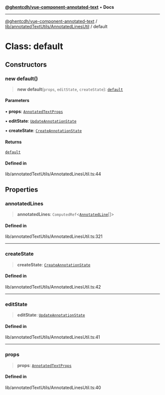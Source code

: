 [**@ghentcdh/vue-component-annotated-text**](../../../../README.md) • **Docs**

***

[@ghentcdh/vue-component-annotated-text](../../../../modules.md) / [lib/annotatedTextUtils/AnnotatedLinesUtil](../README.md) / default

# Class: default

## Constructors

### new default()

> **new default**(`props`, `editState`, `createState`): [`default`](default.md)

#### Parameters

• **props**: [`AnnotatedTextProps`](../../../../types/Props/interfaces/AnnotatedTextProps.md)

• **editState**: [`UpdateAnnotationState`](../../StateClasses/classes/UpdateAnnotationState.md)

• **createState**: [`CreateAnnotationState`](../../StateClasses/classes/CreateAnnotationState.md)

#### Returns

[`default`](default.md)

#### Defined in

lib/annotatedTextUtils/AnnotatedLinesUtil.ts:44

## Properties

### annotatedLines

> **annotatedLines**: `ComputedRef`\<[`AnnotatedLine`](../../../../types/AnnotatedText/interfaces/AnnotatedLine.md)[]\>

#### Defined in

lib/annotatedTextUtils/AnnotatedLinesUtil.ts:321

***

### createState

> **createState**: [`CreateAnnotationState`](../../StateClasses/classes/CreateAnnotationState.md)

#### Defined in

lib/annotatedTextUtils/AnnotatedLinesUtil.ts:42

***

### editState

> **editState**: [`UpdateAnnotationState`](../../StateClasses/classes/UpdateAnnotationState.md)

#### Defined in

lib/annotatedTextUtils/AnnotatedLinesUtil.ts:41

***

### props

> **props**: [`AnnotatedTextProps`](../../../../types/Props/interfaces/AnnotatedTextProps.md)

#### Defined in

lib/annotatedTextUtils/AnnotatedLinesUtil.ts:40
